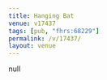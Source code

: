 ```yaml
---
title: Hanging Bat
venue: v17437
tags: [pub, "fhrs:68229"]
permalink: /v/17437/
layout: venue
---
```

null